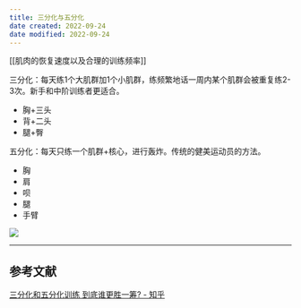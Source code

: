 ```yaml
---
title: 三分化与五分化
date created: 2022-09-24
date modified: 2022-09-24
---
```


[[肌肉的恢复速度以及合理的训练频率]]

三分化：每天练1个大肌群加1个小肌群，练频繁地话一周内某个肌群会被重复练2-3次。新手和中阶训练者更适合。
- 胸+三头
- 背+二头
- 腿+臀

五分化：每天只练一个肌群+核心，进行轰炸。传统的健美运动员的方法。
- 胸
- 肩
- 呗
- 腿
- 手臂

![](https://pic2.zhimg.com/80/v2-509d0d6722c30555065854907b87f2a9_1440w.jpg?source=1940ef5c)


---
## 参考文献


[三分化和五分化训练 到底谁更胜一筹? - 知乎](https://www.zhihu.com/question/384180108)
